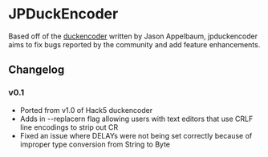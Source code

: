 JPDuckEncoder
=============
Based off of the [duckencoder](http://www.usbrubberducky.com/wiki/doku.php?id=downloads) written by Jason Appelbaum, jpduckencoder aims to fix bugs reported by the community and add feature enhancements.


Changelog
---------
### v0.1 ###
* Ported from v1.0 of Hack5 duckencoder
* Adds in --replacern flag allowing users with text editors that use CRLF line encodings to strip out CR
* Fixed an issue where DELAYs were not being set correctly because of improper type conversion from String to Byte